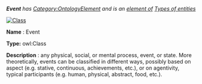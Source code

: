 ___Event__ 
 has
 [Category:OntologyElement](../../Category/OntologyElement "Category:OntologyElement") 
 and is an
 [element of](../../Property/ElementOf "Property:ElementOf") 
[Types of entities](../../Submissions/Types_of_entities "Submissions:Types of entities")_




  





[![Class](../../images/thumb/2/27/Class.gif/45px-Class.gif)](../../Image/Class.gif "Class")


__Name__ 
 : Event
 



__Type:__ 
 owl:Class
 



__Description__ 
 : any physical, social, or mental process, event, or state. More theoretically, events can be
classified in different ways, possibly based on aspect (e.g. stative, continuous, achievements, etc.), or
on agentivity, typical participants (e.g. human, physical, abstract, food, etc.).